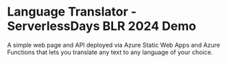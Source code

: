 # Language Translator - ServerlessDays BLR 2024 Demo

A simple web page and API deployed via Azure Static Web Apps and Azure Functions that lets you translate any text to any language of your choice.
